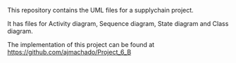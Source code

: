 This repository contains the UML files for a supplychain project.

It has files for Activity diagram, Sequence diagram, State diagram and Class diagram.

The implementation of this project can be found at https://github.com/ajmachado/Project_6_B 
